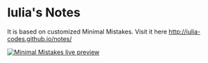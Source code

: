# Iulia's Notes

It is based on customized Minimal Mistakes. Visit it here <a href="http://iulia-codes.github.io/notes/"> http://iulia-codes.github.io/notes/ </a>

[![Minimal Mistakes live preview][2]][1]

[1]: https://mmistakes.github.io/minimal-mistakes/
[2]: https://cloud.githubusercontent.com/assets/1376749/14562643/d83b96c0-02eb-11e6-98d6-473fbfd3bff6.jpg (live preview)

